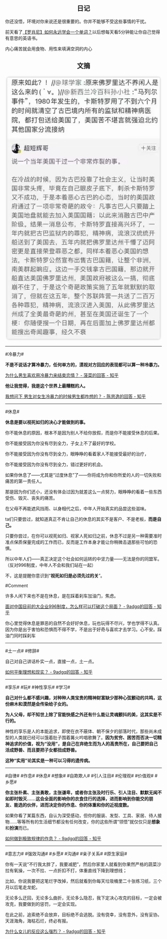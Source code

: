 ## <center>日记</center>

你还没悟，环境对你来说还是很重要的。你并不能够不受这些事情的干扰。

前天看了[【罗肖尼】如何永远学会一个单词？](https://www.bilibili.com/festival/jzj2023?bvid=BV1ns4y1A7fj)以后想每天看5分钟能让你自己觉得有意思的英语书。

内心痛苦就会用食物、用性来填满空洞的内心

## <center>文摘</center>

![佛罗里达不养闲人](./public/images/佛罗里达不养闲人.png)

---

#冷暴力#

**不是不说话才算冷暴力，任何单方的，漠视对方回应的表现都可以算一种冷暴力。**

[为什么男生喜欢用冷暴力来结束恋情？ - 菠菜的回答 - 知乎](https://www.zhihu.com/question/302107081/answer/3218607283)



**他让我觉得，我是这个世界上最糟糕的人。**

[我想问下 男生对女生冷暴力的时候男生都咋想的？ - 陈思逸的回答 - 知乎](https://www.zhihu.com/question/311365207/answer/2094572090)

---

#休息#

**休息是要以视死如归的决心才能做到的事。**

你不能休息的原因，根本不是因为别人不给你放假，而是你不能接受休息的后果。

你不能接受因为你没有尽到全力，子女上不了最好的学校。

你不能接受因为你没有尽到全力，眼睁睁的看着家人不能接受最好的治疗，

你不能接受因为你没有尽到全力，错过更好的机会。

如果你休息了——尤其是“过度休息”了——你将成为你和你所爱的人的一切失败和痛苦的第一责任人。

那是因为你们还小，还没有体会过因为就差这么一点努力，眼睁睁的看着一些东西受伤、毁灭、丧失的痛苦。

在父母不再能遮风挡雨、以身相代之后，中年人开始真实的品尝这些滋味。

ta们只要尝过，就知道真正不肯让自己的休息的其实不是客户、不是老板，**而是自己。**

只要你尝过，在你可以视死如归、视家人死如归之前，休息不过是另一种需要准时准点保质保量完成的工作而已，反而是工作本身才能让你稍微击退那些可怕的恐惧。


所以中年人们——真正决定这个社会如何运转的中坚力量——无法是你的同盟军。（反对996制度，中年人不会和我们站在一起）

不，这是提醒你意识到“**视死如归是必须先过的关**”。

#Comment

许多人闲下来也不是在休息，是在踩着刹车加油门，焦虑。

[面对中国目前的大企业996制度，怎么样可以打破这个局面？ - 9adgq的回答 - 知乎](https://www.zhihu.com/question/443196572/answer/2833386622)

你心里觉得休息是罪恶的自然不会好好休息，玩也玩得不尽兴，学也学得不认真。因为你是出于害怕和恐惧而不得不学，不是出于好奇与喜欢才去学习。心不安。踩油门同时踩刹车

---

#土一点# #修辞#

自己对自己讲话朴实一点，直接一点，土一点。

[如何平衡理想和现实？ - 9adgq的回答 - 知乎](https://www.zhihu.com/question/19866801/answer/2177414614)

---

#享乐# #玩# #神性享乐# #学习#

**自己对什么都不感兴趣，对种种人类宝贵的精神财富缺少那种心弦颤动的共鸣，这份麻木和漠然是会传染给子女的。**

**为人父母，却不知世上除了官能快感之外还有什么能让灵魂颤抖的美，这其实是不行的。**

神性的享乐是人的本能追求，即使在衣不蔽体、朝不保夕的部落时代，那些尚未成型的人类就已经可以饿着肚子围着篝火吟唱歌舞了。**因为贫穷、困苦而否决一切精神追求的价值，视为“没用”，是自己在弃绝生而为人的高贵所在，自己要把自己活成野兽、而且要把子女都扭成野兽。**

**这种“实用”论其实是一种可以习得的遗传病。**

---

#自律# #作息# #休息# #想象# #自欺欺人# #引人注目# #伦理观# #价值观# #乡愿#

**你主张朴素、主张勇敢，主张谦卑，或者你主张及时行乐、引人注目、默默无闻不如即时毁灭……这会全面的影响你的衣食住行的选择，进而影响到你能交的朋友、能选的伙伴，进而决定你的作息、你的体重和你的近视度数。**

如果你看了某篇东西，自认为深受感动，但你的服装、发型、工具、家居、待人接物……等等所有的生活细节都没有任何改变，你的这些所谓“领悟”就仅仅只是**想象**和**扮演**而已。

[如何做到极致规律的作息？ - 9adgq的回答 - 知乎](https://www.zhihu.com/question/653480424/answer/3472127031)

---

#意志力# #强效沟通# #乡愿# #沟通# #亲子关系# #原生家庭#

你有一天说“不行我太胖了，我要减肥”，然后你家里人就看到你果然严格的蔬菜沙拉有氧操，一次不拉、一点折扣不打，体重直线下降到理想线；

比如，你说我要把这笔烂字改掉，然后就看到你每天垃圾桶里二十张练习纸，三个月以后笔走龙蛇。

无论多么迂回，无论多么曲折，无论多么隐忍，我下定决心攻克的目标，一定会被攻克，我要做到的惩罚，一定会实现。

在此之前，追索绝不会放弃，目标绝不会逃脱。没有侥幸，没有意外，没有妥协。天涯海角，海枯石烂，终必有报。

[为什么女儿的反应这么强烈？ - 9adgq的回答 - 知乎](https://www.zhihu.com/question/633364716/answer/3424618060)